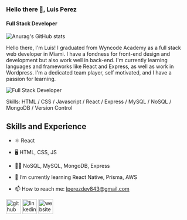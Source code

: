 ### Hello there 👋, Luis Perez
#### Full Stack Developer


![Anurag's GitHub stats](https://github-readme-stats.vercel.app/api?LEPII=anuraghazra&?theme=prussian_icons=true)

Hello there, I'm Luis! I graduated from Wyncode Academy as a full stack web developer in Miami. I have a fondness for front-end design and development but also work well in back-end. I'm currently learning languages and frameworks like React and Express, as well as work in Wordpress. I'm a dedicated team player, self motivated, and I have a passion for learning.

![Full Stack Developer](https://media1.popsugar-assets.com/files/thumbor/BpDOrWkChaUmcaLMHDw0P08rZZw/fit-in/1024x1024/filters:format_auto-!!-:strip_icc-!!-/2019/02/06/688/n/44701584/fb2c476d5c5afda4913ad2.34130964_tumblr_inline_ot93girIQW1taur5x_540/i/mind-needs-books-sword-needs-whetstone.gif)

Skills: HTML / CSS / Javascript / React / Express / MySQL / NoSQL / MongoDB / Version Control

## Skills and Experience
- ⚛️ React
- 🖥️ HTML, CSS, JS
- 👨‍💻 NoSQL, MySQL, MongoDB, Express

- 🌱 I’m currently learning React Native, Prisma, AWS 
- 📫 How to reach me: lperezdev843@gmail.com 

[<img src='https://cdn.jsdelivr.net/npm/simple-icons@3.0.1/icons/github.svg' alt='github' height='40'>](https://github.com/LEPII)  [<img src='https://cdn.jsdelivr.net/npm/simple-icons@3.0.1/icons/linkedin.svg' alt='linkedin' height='40'>](https://www.linkedin.com/in/https://www.linkedin.com/in/luis-perez-b72069137//)  [<img src='https://cdn.jsdelivr.net/npm/simple-icons@3.0.1/icons/icloud.svg' alt='website' height='40'>](https://luperez.dev/)  



<!--
**LEPII/LEPII** is a ✨ _special_ ✨ repository because its `README.md` (this file) appears on your GitHub profile.

Here are some ideas to get you started:

- 🔭 I’m currently working on ...
- 🌱 I’m currently learning ...
- 👯 I’m looking to collaborate on ...
- 🤔 I’m looking for help with ...
- 💬 Ask me about ...
- 📫 How to reach me: ...
- 😄 Pronouns: ...
- ⚡ Fun fact: ...
-->
